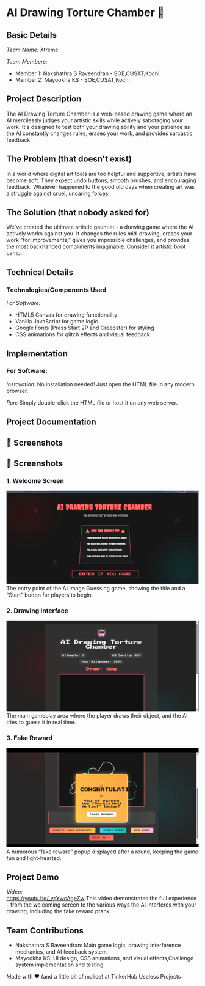 # AI Drawing Torture Chamber 🎯

## Basic Details

*Team Name:* Xtreme

*Team Members:*
- Member 1: Nakshathra S Raveendran - SOE,CUSAT,Kochi
- Member 2: Mayookha KS - SOE,CUSAT,Kochi

## Project Description

The AI Drawing Torture Chamber is a web-based drawing game where an AI mercilessly judges your artistic skills while actively sabotaging your work. It's designed to test both your drawing ability and your patience as the AI constantly changes rules, erases your work, and provides sarcastic feedback.

## The Problem (that doesn't exist)

In a world where digital art tools are too helpful and supportive, artists have become soft. They expect undo buttons, smooth brushes, and encouraging feedback. Whatever happened to the good old days when creating art was a struggle against cruel, uncaring forces 

## The Solution (that nobody asked for)

We've created the ultimate artistic gauntlet - a drawing game where the AI actively works against you. It changes the rules mid-drawing, erases your work "for improvements," gives you impossible challenges, and provides the most backhanded compliments imaginable. Consider it artistic boot camp.

## Technical Details

### Technologies/Components Used

*For Software:*
- HTML5 Canvas for drawing functionality
- Vanilla JavaScript for game logic
- Google Fonts (Press Start 2P and Creepster) for styling
- CSS animations for glitch effects and visual feedback

## Implementation

### For Software:

*Installation:*
No installation needed! Just open the HTML file in any modern browser.

*Run:*
Simply double-click the HTML file or host it on any web server.

## Project Documentation

## 📸 Screenshots

## 📸 Screenshots

### 1. Welcome Screen  
![Welcome Screen](assets/Screenshot%20(125).png)  
The entry point of the AI Image Guessing game, showing the title and a “Start” button for players to begin.

### 2. Drawing Interface  
![Drawing Interface](assets/screenshot%20(127).png)  
The main gameplay area where the player draws their object, and the AI tries to guess it in real time.

### 3. Fake Reward  
![Fake Reward](assets/screenshot%20(137).png)  
A humorous “fake reward” popup displayed after a round, keeping the game fun and light-hearted.

## Project Demo

*Video:*  
https://youtu.be/_ysYwcAgeZw
This video demonstrates the full experience - from the welcoming screen to the various ways the AI interferes with your drawing, including the fake reward prank.

## Team Contributions

- Nakshathra S Raveendran:  Main game logic, drawing interference mechanics, and AI feedback system
- Mayookha KS:  UI design, CSS animations, and visual effects,Challenge system implementation and testing

Made with ❤️ (and a little bit of malice) at TinkerHub Useless Projects
